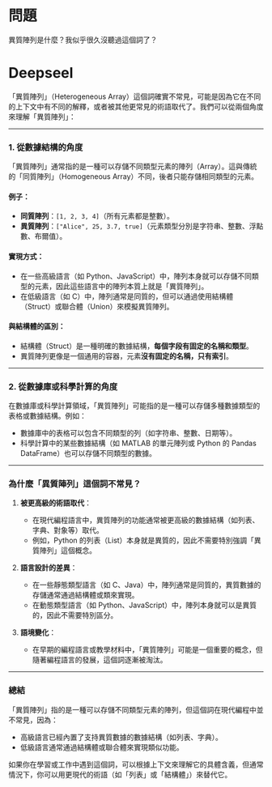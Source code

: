 # 問題

異質陣列是什麼？我似乎很久沒聽過這個詞了？

# Deepseel

「異質陣列」（Heterogeneous Array）這個詞確實不常見，可能是因為它在不同的上下文中有不同的解釋，或者被其他更常見的術語取代了。我們可以從兩個角度來理解「異質陣列」：

---

### 1. **從數據結構的角度**
「異質陣列」通常指的是一種可以存儲不同類型元素的陣列（Array）。這與傳統的「同質陣列」（Homogeneous Array）不同，後者只能存儲相同類型的元素。

#### 例子：
- **同質陣列**：`[1, 2, 3, 4]`（所有元素都是整數）。
- **異質陣列**：`["Alice", 25, 3.7, true]`（元素類型分別是字符串、整數、浮點數、布爾值）。

#### 實現方式：
- 在一些高級語言（如 Python、JavaScript）中，陣列本身就可以存儲不同類型的元素，因此這些語言中的陣列本質上就是「異質陣列」。
- 在低級語言（如 C）中，陣列通常是同質的，但可以通過使用結構體（Struct）或聯合體（Union）來模擬異質陣列。

#### 與結構體的區別：
- 結構體（Struct）是一種明確的數據結構，**每個字段有固定的名稱和類型**。
- 異質陣列更像是一個通用的容器，元素**沒有固定的名稱，只有索引**。

---

### 2. **從數據庫或科學計算的角度**
在數據庫或科學計算領域，「異質陣列」可能指的是一種可以存儲多種數據類型的表格或數據結構。例如：
- 數據庫中的表格可以包含不同類型的列（如字符串、整數、日期等）。
- 科學計算中的某些數據結構（如 MATLAB 的單元陣列或 Python 的 Pandas DataFrame）也可以存儲不同類型的數據。

---

### 為什麼「異質陣列」這個詞不常見？
1. **被更高級的術語取代**：
   - 在現代編程語言中，異質陣列的功能通常被更高級的數據結構（如列表、字典、對象等）取代。
   - 例如，Python 的列表（List）本身就是異質的，因此不需要特別強調「異質陣列」這個概念。

2. **語言設計的差異**：
   - 在一些靜態類型語言（如 C、Java）中，陣列通常是同質的，異質數據的存儲通常通過結構體或類來實現。
   - 在動態類型語言（如 Python、JavaScript）中，陣列本身就可以是異質的，因此不需要特別區分。

3. **語境變化**：
   - 在早期的編程語言或教學材料中，「異質陣列」可能是一個重要的概念，但隨著編程語言的發展，這個詞逐漸被淘汰。

---

### 總結
「異質陣列」指的是一種可以存儲不同類型元素的陣列，但這個詞在現代編程中並不常見，因為：
- 高級語言已經內置了支持異質數據的數據結構（如列表、字典）。
- 低級語言通常通過結構體或聯合體來實現類似功能。

如果你在學習或工作中遇到這個詞，可以根據上下文來理解它的具體含義，但通常情況下，你可以用更現代的術語（如「列表」或「結構體」）來替代它。
